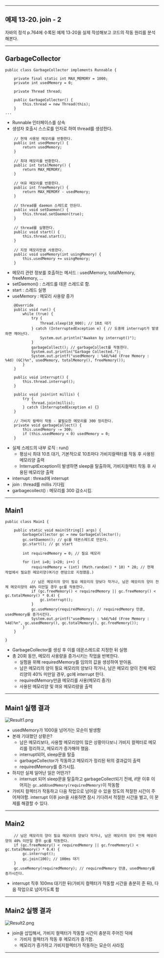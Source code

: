 
---

## 예제 13-20. join - 2

자바의 정석 p.764에 수록된 예제 13-20을 실제 작성해보고 코드의 작동 원리를 분석해본다.

---

## GarbageCollector

```
public class GarbageCollector implements Runnable {

    private final static int MAX_MEMORY = 1000;
    private int usedMemory = 0;

    private Thread thread;

    public GarbageCollector() {
        this.thread = new Thread(this);
    }
...
```
- Runnable 인터페이스를 상속
- 생성자 호출시 스스로를 인자로 하여 thread를 생성한다.

```
    // 현재 사용된 메모리를 반환한다.
    public int usedMemory() {
        return usedMemory;
    }

    // 최대 메모리를 반환한다.
    public int totalMemory() {
        return MAX_MEMORY;
    }

    // 여유 메모리를 반환한다.
    public int freeMemory() {
        return MAX_MEMORY - usedMemory;
    }

    // thread를 daemon 스레드로 만든다.
    public void setDaemon() {
        this.thread.setDaemon(true);
    }

    // thread를 실행한다.
    public void start() {
        this.thread.start();
    }

    // 지정 메모리만큼 사용한다.
    public void useMemory(int usingMemory) {
        this.usedMemory += usingMemory;
    }
```
- 메모리 관련 정보를 호출하는 메서드 : usedMemory, totalMemory, freeMemory, ...
- setDaemon() : 스레드를 데몬 스레드로 함.
- start : 스레드 실행
- useMemory : 메모리 사용량 증가

```
    @Override
    public void run() {
        while (true) {
            try {
                Thread.sleep(10_000); // 10초 대기
            } catch (InterruptedException e) { // 도중에 interrupt가 발생하면 깨어난다.
                System.out.println("Awaken by interrupt()");
            }
            garbageCollect(); // garbageCollect를 작동한다.
            System.out.println("Garbage Collected.");
            System.out.printf("usedMemory : %4d/%4d (Free Memory : %4d) (GC)%n", usedMemory, totalMemory(), freeMemory());
        }
    }
    
    public void interrupt() {
        this.thread.interrupt();
    }

    public void join(int millis) {
        try {
            thread.join(millis);
        } catch (InterruptedException e) {}
    }

    // 가비지 컬렉터 작동 - 불필요한 메모리를 300 정리한다.
    private void garbageCollect() {
        this.usedMemory -= 300;
        if (this.usedMemory < 0) usedMemory = 0;
    }
```
- 실제 스레드의 내부 로직 : run()
  - 평상시 최대 10초 대기, 기본적으로 10초마다 가비지컬렉터를 작동 후 사용된 메모리양 출력
  - InterruptException이 발생하면 sleep을 탈출하여, 가비지컬렉터 작동 후 사용된 메모리양 출력
- interrupt : thread에 interrupt
- join : thread를 millis 기다림
- garbagecollect() : 메모리를 300 감소시킴.

---

## Main1

```
public class Main1 {

    public static void main(String[] args) {
        GarbageCollector gc = new GarbageCollector();
        gc.setDaemon(); // gc를 데몬스레드로 만든다.
        gc.start(); // gc start

        int requiredMemory = 0; // 필요 메모리

        for (int i=0; i<20; i++) {
            requiredMemory = (int) (Math.random() * 10) * 20; // 현재 작업에서 필요한 메모리양(여기선 랜덤으로 지정했음.)

            // 남은 메모리의 양이 필요 메모리의 양보다 작거나, 남은 메모리의 양이 전체 메모리양의 40% 미만일 경우 gc를 작동한다.
            if (gc.freeMemory() < requiredMemory || gc.freeMemory() < gc.totalMemory() * 0.4) {
                gc.interrupt();
            }
            gc.useMemory(requiredMemory); // requiredMemory 만큼, usedMemory를 증가시킨다.
            System.out.printf("usedMemory : %4d/%4d (Free Memory : %4d)%n", gc.usedMemory(), gc.totalMemory(), gc.freeMemory());
        }
    }

}
```
- GarbageCollector를 생성 후 이를 데몬스레드로 지정한 뒤 실행
- 총 20회 동안, 메모리 사용량을 증가시키는 작업을 반복한다.
  - 실험을 위해 requiredMemory를 임의의 값을 생성하여 받아옴.
  - 남은 메모리의 양이 필요 메모리의 양보다 작거나, 남은 메모리 양이 전체 메모리양의 40% 미만일 경우, gc에 interrupt 한다.
  - requiredMemory만큼 메모리를 사용(메모리 증가)
  - 사용된 메모리양 및 여유 메모리량을 출력

---

## Main1 실행 결과

![Result1.png](Result1.png)
- usedMemory가 1000을 넘어가는 모순이 발생함
- 본래 기대했던 상황은?
  - 남은 메모리보다, 사용할 메모리양이 많은 상황이다보니 가비지 컬렉터로 메모리를 정리하고, 메모리가 증가해야 했음.
  - interrupt되어, sleep문을 탈출
  - garbageCollector가 작동하고 메모리가 정리된 뒤의 결과값이 출력
  - requiredMemory를 증가시킴.
- 하지만 실제 일어난 일은 어떤가?
  - interrupt 되어 sleep문을 탈출하고 garbageCollect되기 전에, if문 이후 이어지는 `gc.addUsedMemory(requiredMemory)`이 작동함
- 가비지 컬렉터가 작동하고 다음 작업으로 넘어갈 수 있을 정도의 적절한 시간이 주어져야함. interrupt 이후 join을 사용하면 잠시 기다려서 적절한 시간을 벌고, 이 문제를 해결할 수 있다.

---

## Main2
```
    // 남은 메모리의 양이 필요 메모리의 양보다 작거나, 남은 메모리의 양이 전체 메모리양의 40% 미만일 경우 gc를 작동한다.
    if (gc.freeMemory() < requiredMemory || gc.freeMemory() < gc.totalMemory() * 0.4) {
        gc.interrupt();
        gc.join(100); // 100ms 대기
    }
    gc.useMemory(requiredMemory); // requiredMemory 만큼, usedMemory를 증가시킨다.
```
- interrupt 직후 100ms 대기한 뒤(가비지 컬렉터가 작동할 시간을 충분히 준 뒤), 다음 작업으로 넘어가도록 함

---

## Main2 실행 결과

![Result2.png](Result2.png)
- join을 삽입해서, 가비지 컬렉터가 작동할 시간이 충분히 주어진 덕에
  - 가비지 컬렉터가 작동 후 메모리가 증가함.
  - 메모리가 증가하고 가비지컬렉터가 작동하는 모순이 사라짐

---
